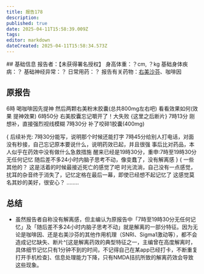 ```yaml
---
title: 报告178
description: 
published: true
date: 2025-04-11T15:58:39.009Z
tags: 
editor: markdown
dateCreated: 2025-04-11T15:58:34.573Z
---
```


﻿## 基础信息
报告者：【未获得署名授权】
身高体重：？cm, ？kg
基础身体疾病：？
基础神经异常：？
日常用药：？
报告有关药物：[右美沙芬](/drug/DXM)、咖啡因

## 原报告
6時
喝咖啡因先提神
然后两颗右美粉末胶囊(总共800mg左右吧)
看看效果如何(效果 提神效果)
6時50分
右美胶囊忘记嚼开了！大失败
{这里之后断片}
7時13分
刚想补，直接强烈视线模糊
7時30分
补了咬碎1胶囊(400mg)

{
后续补充:
7時30分能写，说明那个时候还能打字
7時45分给别人打电话，对面没有秒接，自己忘记原本要说什么，说明药效已起，并且很强
事后比对药品，本人似乎在药效中没有做什么急救措施
醒来已经是19時30分，重申:7時至19時30分无任何记忆
随后差不多24小时内脑子思考不动，像变蠢了，没有解离感
}
{
一些其他的？
这是活着的时候最接近死亡的感觉了吧
时光流淌，自己没有一点感觉，扰耳的杂音终于消失了，记忆定格在最后一幕，即使已经想不起记忆了
这感觉莫名其妙的美好，很安心？
........

## 总结
- 虽然报告者自称没有解离感，但主编认为原报告中「7時至19時30分无任何记忆」及「随后差不多24小时内脑子思考不动」就是解离的一部分特征。因为无论是咖啡因、还是右美沙芬的其他作用机理（SNRI、Sigma1激动等），都不会造成记忆缺失、断片^[这是解离药效的典型特征之一，主编曾在高度解离时，具体细节记忆只有1分钟不到的时间，不记得自己在某app已经打卡，不断重复打开手机检查]、信息处理能力下降，只有NMDA拮抗所致的解离药效会导致这些现象。